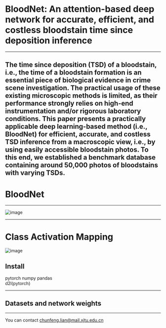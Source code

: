 #  BloodNet: An attention-based deep network for accurate, efficient, and costless bloodstain time since deposition inference
****
## The time since deposition (TSD) of a bloodstain, i.e., the time of a bloodstain formation is an essential piece of biological evidence in crime scene investigation. The practical usage of these existing microscopic methods is limited, as their performance strongly relies on high-end instrumentation and/or rigorous laboratory conditions. This paper presents a practically applicable deep learning-based method (i.e., BloodNet) for efficient, accurate, and costless TSD inference from a macroscopic view, i.e., by using easily accessible bloodstain photos. To this end, we established a benchmark database containing around 50,000 photos of bloodstains with varying TSDs.

# BloodNet
****
![image](https://github.com/shenxiaochenn/BloodNet/blob/main/1656012846773.jpg)
****
# Class Activation Mapping
![image](https://github.com/shenxiaochenn/BloodNet/blob/main/cam.jpg)
## Install  
pytorch 
numpy 
pandas  
d2l(pytorch) 
*******
## Datasets and network weights
*****
You can contact chunfeng.lian@mail.xjtu.edu.cn
 
